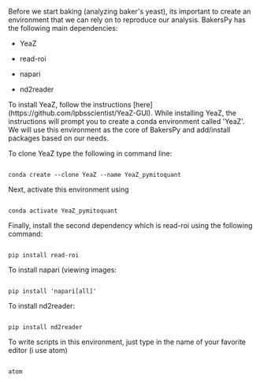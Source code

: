 Before we start baking (analyzing baker's yeast), its important to create an environment that we can rely on to reproduce our analysis. 
BakersPy has the following main dependencies:
<ul>
<li><p>YeaZ</p></li>
<li><p>read-roi</p></li>
<li><p>napari</p></li>
<li><p>nd2reader</p></li>

</ul>
To install YeaZ, follow the instructions [here] (https://github.com/lpbsscientist/YeaZ-GUI). While installing YeaZ, the instructions will prompt you to create a
conda environment called 'YeaZ'. We will use this environment as the core of BakersPy and add/install packages based on our needs.

To clone YeaZ type the following in command line: 

<pre><code>
conda create --clone YeaZ --name YeaZ_pymitoquant
</code></pre>


Next, activate this environment using

<pre><code>
conda activate YeaZ_pymitoquant
</code></pre>

Finally, install the second dependency which is read-roi using the following command:
<pre><code>
pip install read-roi
</code></pre>

To install napari (viewing images:
<pre><code>
pip install 'napari[all]'
</code></pre>

To install nd2reader:
<pre><code>
pip install nd2reader
</code></pre>


To write scripts in this environment, just type in the name of your favorite editor (i use atom)
<pre><code>
atom
</code></pre>
